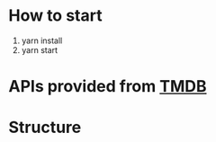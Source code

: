 # How to start
1. yarn install
2. yarn start

# APIs provided from [TMDB](https://www.themoviedb.org/documentation/api)

# Structure


